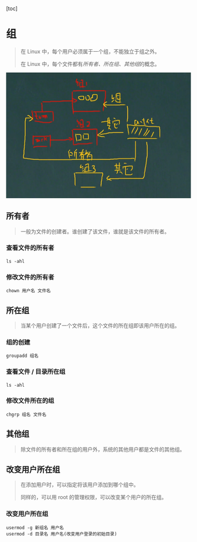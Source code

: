 [toc]

# 组

> 在 Linux 中，每个用户必须属于一个组，不能独立于组之外。
>
> 在 Linux 中，每个文件都有*所有者、所在组、其他组*的概念。

![](./img/group.png)

## 所有者

> 一般为文件的创建者。谁创建了该文件，谁就是该文件的所有者。

### 查看文件的所有者

~~~
ls -ahl
~~~

### 修改文件的所有者

~~~
chown 用户名 文件名
~~~

## 所在组

> 当某个用户创建了一个文件后，这个文件的所在组即该用户所在的组。

### 组的创建

~~~
groupadd 组名
~~~

### 查看文件 / 目录所在组

~~~
ls -ahl
~~~

### 修改文件所在的组

~~~
chgrp 组名 文件名
~~~

## 其他组

> 除文件的所有者和所在组的用户外，系统的其他用户都是文件的其他组。

## 改变用户所在组

> 在添加用户时，可以指定将该用户添加到哪个组中。
>
> 同样的，可以用 root 的管理权限，可以改变某个用户的所在组。

### 改变用户所在组

~~~
usermod -g 新组名 用户名
usermod -d 目录名 用户名(改变用户登录的初始目录)
~~~


